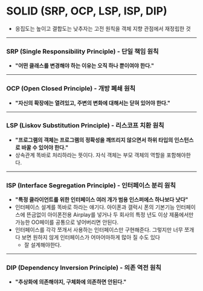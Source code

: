 # SOLID (SRP, OCP, LSP, ISP, DIP)
* 응집도는 높이고 결합도는 낮추자는 고전 원칙을 객체 지향 관점에서 재정립한 것
---
### SRP (Single Responsibility Principle) - 단일 책임 원칙
* **"어떤 클래스를 변경해야 하는 이유는 오직 하나 뿐이여야 한다."**
---
### OCP (Open Closed Principle) - 개방 폐쇄 원칙
* **"자신의 확장에는 열려있고, 주변의 변화에 대해서는 닫혀 있어야 한다."**
---
### LSP (Liskov Substitution Principle) - 리스코프 치환 원칙
* **"프로그램의 객체는 프로그램의 정확성을 깨뜨리지 않으면서 하위 타입의 인스턴스로 바꿀 수 있어야 한다."**
* 상속관계 똑바로 처리하라는 뜻이다. 자식 객체는 부모 객체의 역할을 포함해야한다.
---
### ISP (Interface Segregation Principle) - 인터페이스 분리 원칙
* **"특정 클라이언트를 위한 인터페이스 여러 개가 범용 인스퍼에스 하나보다 낫다"**
* 인터페이스 설계를 똑바로 하라는 얘기다. 아이폰과 갤럭시 폰의 기본기능 인터페이스에 뜬금없이 아이폰전용 Airplay를 넣거나 두 회사의 특정 년도 이상 제품에서만 가능한 OO페이를 공통으로 넣어버리면 안된다.
* 인터페이스를 각각 쪼개서 사용하는 인터페이스만 구현해준다. 그렇지만 너무 쪼개다 보면 원하지 않게 인터페이스가 어마어마하게 많아 질 수도 있다
  * 잘 설계해야한다.
---
### DIP (Dependency Inversion Principle) - 의존 역전 원칙
* **"추상화에 의존해야지, 구체화에 의존하면 안된다."**

